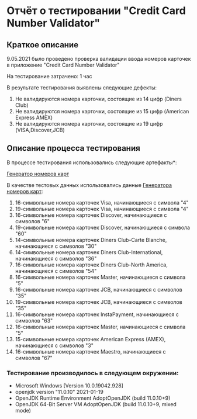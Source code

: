 # Отчёт о тестировании "Credit Card Number Validator"
## Краткое описание
9.05.2021 было проведено проверка валидации ввода номеров карточек в приложение "Credit Card Number Validator"

На тестирование затрачено: 1 час

В результате тестирования выявлены следующие дефекты:


1. Не валидируются номера карточки, состоящие из 14 цифр (Diners Club)
1. Не валидируются номера карточки, состоящие из 15 цифр (American Express AMEX)   
1. Не валидируются номера карточки, состоящие из 19 цифр (VISA,Discover,JCB)

## Описание процесса тестирования
В процессе тестирования использовались следующие артефакты*:

[Генератор номеров карт](https://www.freeformatter.com/credit-card-number-generator-validator.html)


В качестве тестовых данных использовались данные [Генератора номеров карт](https://www.freeformatter.com/credit-card-number-generator-validator.html):

1. 16-символьные номера карточек Visa, начинающиеся с символа "4"
1. 19-символьные номера карточек Visa, начинающиеся с символа "4"
1. 16-символьные номера карточек Discover, начинающиеся с символов "6"   
1. 19-символьные номера карточек Discover, начинающиеся с символа "60"
1. 14-символьные номера карточек Diners Club-Carte Blanche, начинающиеся с символов "30"
1. 14-символьные номера карточек Diners Club-International, начинающиеся с символов "36"   
1. 16-символьные номера карточек Diners Club-North America, начинающиеся с символов "54"   
1. 16-символьные номера карточек Master, начинающиеся с символа "5"
1. 16-символьные номера карточек JCB, начинающиеся с символов "35"
1. 19-символьные номера карточек JCB, начинающиеся с символов "35"
1. 16-символьные номера карточек InstaPayment, начинающиеся с символов "63"
1. 16-символьные номера карточек Master, начинающиеся с символа "5"
1. 15-символьные номера карточек American Express (AMEX), начинающиеся с символов "3"
1. 16-символьные номера карточек Maestro, начинающиеся с символов "67"

### Тестирование производилось в следующем окружении:

* Microsoft Windows [Version 10.0.19042.928]
* openjdk version "11.0.10" 2021-01-19
* OpenJDK Runtime Environment AdoptOpenJDK (build 11.0.10+9)
* OpenJDK 64-Bit Server VM AdoptOpenJDK (build 11.0.10+9, mixed mode)
